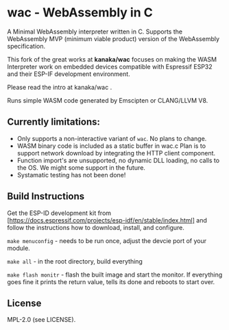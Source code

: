 # wac - WebAssembly in C

A Minimal WebAssembly interpreter written in C. Supports the
WebAssembly MVP (minimum viable product) version of the WebAssembly
specification.

This fork of the great works at **kanaka/wac** focuses on making the
WASM Interpreter work on embedded devices compatible with 
Espressif ESP32 and their ESP-IF development environment.

Please read the intro at kanaka/wac .

Runs simple WASM code generated by Emscipten or CLANG/LLVM V8.


## Currently limitations:

* Only supports a non-interactive variant of `wac`. No plans to change.
* WASM binary code is included as a static buffer in wac.c 
  Plan is to support network download by integrating the HTTP client component.
* Function import's are unsupported, no dynamic DLL loading, no calls to the OS.
  We might some support in the future.
* Systamatic testing has not been done!


## Build Instructions

Get the ESP-ID development kit from [https://docs.espressif.com/projects/esp-idf/en/stable/index.html] and follow the instructions how to download, install, and configure. 

```make menuconfig``` - needs to be run once, adjust the devcie port of your module.

```make all```  - in the root directory, build everything

```make flash monitr```  - flash the built image and start the monitor.  If everything goes fine it prints the return value, tells its done and reboots to start over.

## License

MPL-2.0 (see LICENSE).
